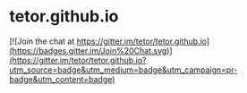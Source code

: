 # tetor.github.io

[![Join the chat at https://gitter.im/tetor/tetor.github.io](https://badges.gitter.im/Join%20Chat.svg)](https://gitter.im/tetor/tetor.github.io?utm_source=badge&utm_medium=badge&utm_campaign=pr-badge&utm_content=badge)
